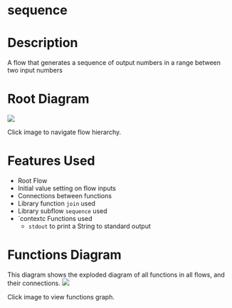 sequence
==

Description
===
A flow that generates a sequence of output numbers in a range between two input numbers

Root Diagram
===
<a href="root.dot.svg" target="_blank"><img src="root.dot.svg"></a>

Click image to navigate flow hierarchy.

Features Used
===
* Root Flow
* Initial value setting on flow inputs
* Connections between functions
* Library function `join` used
* Library subflow `sequence` used
* `contextc Functions used
    * `stdout` to print a String to standard output
    
Functions Diagram
===
This diagram shows the exploded diagram of all functions in all flows, and their connections.
<a href="functions.dot.svg" target="_blank"><img src="functions.dot.svg"></a>

Click image to view functions graph.
